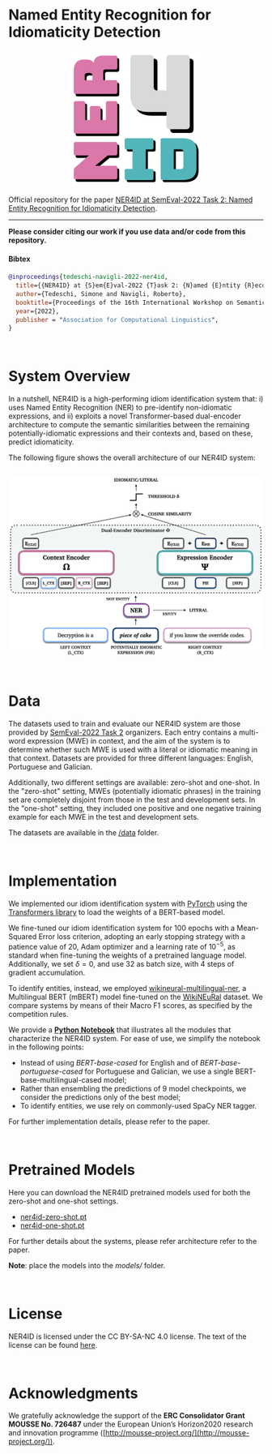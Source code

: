 # **N**amed **E**ntity **R**ecognition for **I**diomaticity **D**etection

<p align="center">
  <img src="./img/ner4id_logo.png">
</p>

Official repository for the paper [NER4ID at SemEval-2022 Task 2: Named Entity Recognition for Idiomaticity Detection]().

--------------------------------------------------------------------------------

**Please consider citing our work if you use data and/or code from this repository.**

#### Bibtex
```bibtex
@inproceedings{tedeschi-navigli-2022-ner4id,
  title={{NER4ID} at {S}em{E}val-2022 {T}ask 2: {N}amed {E}ntity {R}ecognition for {I}diomaticity {D}etection},
  author={Tedeschi, Simone and Navigli, Roberto},
  booktitle={Proceedings of the 16th International Workshop on Semantic Evaluation (SemEval-2022)},
  year={2022},
  publisher = "Association for Computational Linguistics",
}
```
<br>

# System Overview 
In a nutshell, NER4ID is a high-performing idiom identification system that: i) uses Named Entity Recognition (NER) to pre-identify non-idiomatic expressions, and ii) exploits a novel Transformer-based dual-encoder architecture to compute the semantic similarities between the remaining potentially-idiomatic expressions and their contexts and, based on these, predict idiomaticity.

The following figure shows the overall architecture of our NER4ID system:
<br><br>

<center>

![logo](img/dual_encoder_ner2.png)

</center>

<br>


# Data
The datasets used to train and evaluate our NER4ID system are those provided by [SemEval-2022 Task 2](https://sites.google.com/view/semeval2022task2-idiomaticity) organizers. Each entry contains a multi-word expression (MWE) in context, and the aim of the system is to determine whether such MWE is used with a literal or idiomatic meaning in that context. Datasets are provided for three different languages: English, Portuguese and Galician.

Additionally, two different settings are available: zero-shot and one-shot.
In the "zero-shot" setting, MWEs (potentially idiomatic phrases) in the training set are completely disjoint from those in the test and development sets. In the "one-shot" setting, they included one positive and one negative training example for each MWE in the test and development sets.

The datasets are available in the [/data](./data) folder.

<br>

# Implementation
We implemented our idiom identification system with [PyTorch](https://pytorch.org/) using the [Transformers library](https://huggingface.co/docs/transformers/index) to load the weights of a BERT-based model.

We fine-tuned our idiom identification system for 100 epochs with a Mean-Squared Error loss criterion, adopting an early stopping strategy with a patience value of 20, Adam optimizer and a learning rate of $10^{-5}$, as standard when fine-tuning the weights of a pretrained language model. 
Additionally, we set $\delta=0$, and use 32 as batch size, with 4 steps of gradient accumulation. 

To identify entities, instead, we employed [wikineural-multilingual-ner](https://huggingface.co/Babelscape/wikineural-multilingual-ner), a Multilingual BERT (mBERT) model fine-tuned on the [WikiNEuRal](https://github.com/babelscape/wikineural) dataset. We compare systems by means of their Macro F1 scores, as specified by the competition rules.

We provide a **[Python Notebook]()** that illustrates all the modules that characterize the NER4ID system.
For ease of use, we simplify the notebook in the following points:
- Instead of using *BERT-base-cased* for English and of *BERT-base-portuguese-cased* for Portuguese and Galician, we use a single BERT-base-multilingual-cased model;
- Rather than ensembling the predictions of 9 model checkpoints, we consider the predictions only of the best model;
- To identify entities, we use rely on commonly-used SpaCy NER tagger.

For further implementation details, please refer to the paper.

<br>

# Pretrained Models
Here you can download the NER4ID pretrained models used for both the zero-shot and one-shot settings.

- [ner4id-zero-shot.pt]()
- [ner4id-one-shot.pt]()

For further details about the systems, please refer architecture refer to the paper.

**Note**: place the models into the *models/* folder.


<br>

# License 
NER4ID is licensed under the CC BY-SA-NC 4.0 license. The text of the license can be found [here](https://github.com/Babelscape/ner4id/LICENSE).


<br>

# Acknowledgments
We gratefully acknowledge the support of the **ERC Consolidator Grant MOUSSE No. 726487** under the European Union’s Horizon2020 research and innovation programme ([http://mousse-project.org/](http://mousse-project.org/)).
